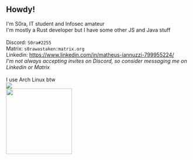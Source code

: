 ## Howdy!
I'm S0ra, IT student and Infosec amateur<br>
I'm mostly a Rust developer but I have some other JS and Java stuff
<br/><br>
Discord: `S0ra#2255`<br/>
Matrix: `s0rawastaken:matrix.org`<br/>
Linkedin: https://www.linkedin.com/in/matheus-iannuzzi-799955224/<br>
_I'm not always accepting invites on Discord, so consider messaging me on Linkedin or Matrix_<br>
<br>
I use Arch Linux btw
<br>
![](https://komarev.com/ghpvc/?username=S0raWasTaken)<br>
  <img height="180em" src="https://github-readme-stats.vercel.app/api?username=S0raWasTaken&show_icons=true&theme=gruvbox&include_all_commits=true&count_private=true"/>

